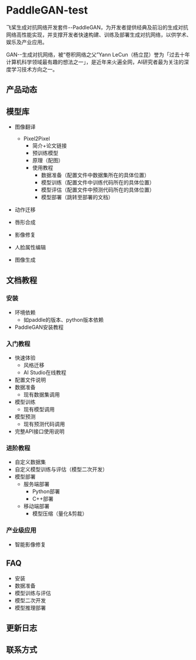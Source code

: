 # PaddleGAN-test

飞桨生成对抗网络开发套件--PaddleGAN，为开发者提供经典及前沿的生成对抗网络高性能实现，并支撑开发者快速构建、训练及部署生成对抗网络，以供学术、娱乐及产业应用。

GAN--生成对抗网络，被“卷积网络之父”Yann LeCun（杨立昆）誉为「过去十年计算机科学领域最有趣的想法之一」，是近年来火遍全网，AI研究者最为关注的深度学习技术方向之一。

## 产品动态

## 模型库
- 图像翻译
  - Pixel2Pixel
      - 简介+论文链接
      - 预训练模型
      - 原理（配图）
      - 使用教程
        - 数据准备（配置文件中数据集所在的具体位置）
        - 模型训练（配置文件中训练代码所在的具体位置）
        - 模型评估（配置文件中预测代码所在的具体位置）
        - 模型部署（跳转至部署的文档）

- 动作迁移
- 唇形合成
- 影像修复
- 人脸属性编辑
- 图像生成


## 文档教程

### 安装
- 环境依赖
  - 如paddle的版本、python版本依赖
- PaddleGAN安装教程

### 入门教程
- 快速体验
  - 风格迁移
  - AI Studio在线教程
- 配置文件说明
- 数据准备
  - 现有数据集调用
- 模型训练
  - 现有模型调用
- 模型预测
  - 现有预测代码调用
- 完整API接口使用说明

### 进阶教程
- 自定义数据集
- 自定义模型训练与评估（模型二次开发）
- 模型部署
  - 服务端部署
    - Python部署
    - C++部署
  - 移动端部署
    - 模型压缩（量化&剪裁）

### 产业级应用
- 智能影像修复


## FAQ
- 安装
- 数据准备
- 模型训练与评估
- 模型二次开发
- 模型推理部署

## 更新日志
## 联系方式

